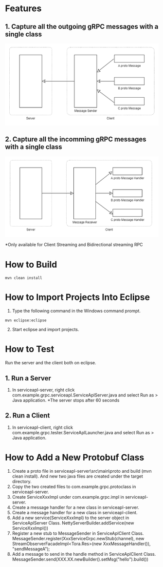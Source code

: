 # Features

## 1. Capture all the outgoing gRPC messages with a single class
![alt](https://github.com/tanoshim/grpc-message-facade/blob/master/pic/grpc-message-facade%20-%20out.png)

## 2. Capture all the incomming gRPC messages with a single class
![alt](https://github.com/tanoshim/grpc-message-facade/blob/master/pic/grpc-message-facade%20-%20in.png)

*Only available for Client Streaming and Bidirectional streaming RPC

# How to Build
```
mvn clean install
```
# How to Import Projects Into Eclipse
1. Type the following command in the Windows command prompt.
```
mvn eclipse:eclipse
```
2. Start eclipse and import projects.


# How to Test
Run the server and the client both on eclipse.
## 1. Run a Server
1. In serviceapl-server, right click com.example.grpc.serviceapl.ServiceAplServer.java and select Run as > Java application.
*The server stops after 60 seconds
## 2. Run a Client
1. In serviceapl-client, right click com.example.grpc.tester.ServiceAplLauncher.java and select Run as > Java application.


# How to Add a New Protobuf Class
1. Create a proto file in serviceapl-server\src\main\proto and build (mvn clean install). And new two java files are created under the target directory.
1. Copy the two created files to com.example.grpc.protoclass in serviceapl-server.
1. Create ServiceXxxImpl under com.example.grpc.impl in serviceapl-server.
1. Create a message handler for a new class in serviceapl-server.
1. Create a message handler for a new class in serviceapl-client.
1. Add a new service(ServiceXxxImpl) to the server object in ServiceAplServer Class.
NettyServerBuilder.addService(new ServiceXxxImpl())
1. Register a new stub to MessageSender in ServiceAplClient Class.
MessageSender.register(XxxServiceGrpc.newStub(channel), new StreamObserverFacadeImpl<Tora.Res>(new XxxMessageHandler()), "sendMessageA");
1. Add a message to send in the handle method in ServiceAplClient Class.
MessageSender.send(XXX.XX.newBuilder().setMsg("hello").build())

